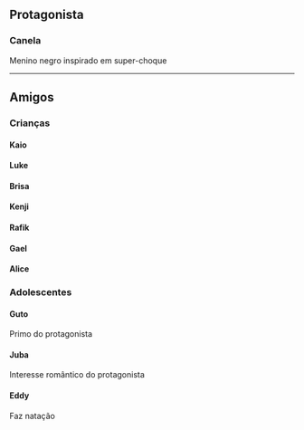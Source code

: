 

## Protagonista

### Canela
Menino negro inspirado em super-choque


---
## Amigos

### Crianças

#### Kaio


#### Luke


#### Brisa


#### Kenji


#### Rafik


#### Gael


#### Alice


### Adolescentes

#### Guto 
Primo do protagonista

#### Juba
Interesse romântico do protagonista

#### Eddy
Faz natação






